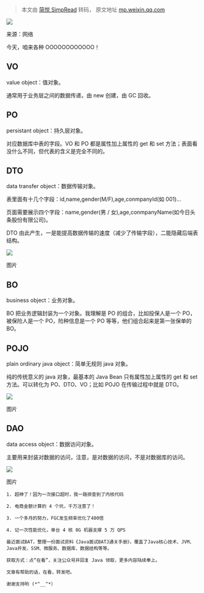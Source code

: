 > 本文由 [简悦 SimpRead](http://ksria.com/simpread/) 转码， 原文地址 [mp.weixin.qq.com](https://mp.weixin.qq.com/s/4EfuvEfkvXlJpzXCzXwo8Q)

![](https://mmbiz.qpic.cn/sz_mmbiz_jpg/knmrNHnmCLEMNImeB2Svm2sMNjIicgCObicQAj42AySRfib8MxhdPia9laCm9VVYGovSBQQ61a6ORCibiblqTmWVtvdQ/640?wx_fmt=jpeg)

来源：网络

今天，咱来各种 OOOOOOOOOOOO！

VO
--

value object：值对象。

通常用于业务层之间的数据传递，由 new 创建，由 GC 回收。

PO
--

persistant object：持久层对象。

对应数据库中表的字段。VO 和 PO 都是属性加上属性的 get 和 set 方法；表面看没什么不同，但代表的含义是完全不同的。

DTO
---

data transfer object：数据传输对象。

表里面有十几个字段：id,name,gender(M/F),age,conmpanyId(如 001)...

页面需要展示四个字段：name,gender(男 / 女),age,conmpanyName(如今日头条股份有限公司)。

DTO 由此产生，一是能提高数据传输的速度（减少了传输字段），二能隐藏后端表结构。

![](https://mmbiz.qpic.cn/mmbiz_jpg/6mychickmupVjIsQaIrO1VGhxQvZmkL51nS6HxoKibNec3VJen4ibylBdBqLlKKVzkt3ZRfDj45HiayzTj9ia4Af2Zw/640?wx_fmt=jpeg)

图片

BO
--

business object：业务对象。

BO 把业务逻辑封装为一个对象。我理解是 PO 的组合，比如投保人是一个 PO，被保险人是一个 PO，险种信息是一个 PO 等等，他们组合起来是第一张保单的 BO。

POJO
----

plain ordinary java object：简单无规则 java 对象。

纯的传统意义的 java 对象，最基本的 Java Bean 只有属性加上属性的 get 和 set 方法。可以转化为 PO、DTO、VO；比如 POJO 在传输过程中就是 DTO。

![](https://mmbiz.qpic.cn/mmbiz_jpg/6mychickmupVjIsQaIrO1VGhxQvZmkL5118lEqFtDDlkjm3BnALN7HaJqfZwcsgnJQXe5dt0k4QckDib3fVIhH1w/640?wx_fmt=jpeg)

图片

DAO
---

data access object：数据访问对象。

主要用来封装对数据的访问，注意，是对数据的访问，不是对数据库的访问。

![](https://mmbiz.qpic.cn/mmbiz_jpg/6mychickmupVjIsQaIrO1VGhxQvZmkL51gib4szUG2j8ThywxKnyXn9TLnGYGaMOS344IhFtjXcxlwebNPPPz42w/640?wx_fmt=jpeg)

图片

```
1. 超神了！因为一次接口超时，我一路排查到了内核代码

2. 电商金额计算的 4 个坑，千万注意了！

3. 一个多月的努力，FGC发生频率优化了400倍

4. 记一次性能优化，单台 4 核 8G 机器支撑 5 万 QPS

最近面试BAT，整理一份面试资料《Java面试BATJ通关手册》，覆盖了Java核心技术、JVM、Java并发、SSM、微服务、数据库、数据结构等等。

获取方式：点“在看”，关注公众号并回复 Java 领取，更多内容陆续奉上。

文章有帮助的话，在看，转发吧。

谢谢支持哟 (*^__^*）
```